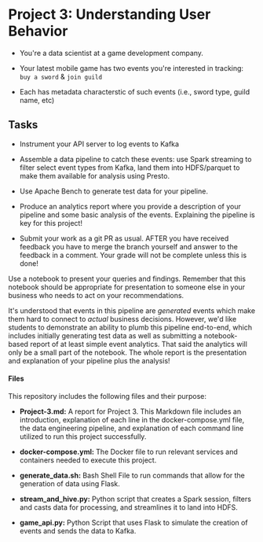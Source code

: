 # Project 3: Understanding User Behavior

- You're a data scientist at a game development company.

- Your latest mobile game has two events you're interested in tracking: `buy a
  sword` & `join guild`

- Each has metadata characterstic of such events (i.e., sword type, guild name,
  etc)


## Tasks

- Instrument your API server to log events to Kafka

- Assemble a data pipeline to catch these events: use Spark streaming to filter
  select event types from Kafka, land them into HDFS/parquet to make them
  available for analysis using Presto. 

- Use Apache Bench to generate test data for your pipeline.

- Produce an analytics report where you provide a description of your pipeline
  and some basic analysis of the events. Explaining the pipeline is key for this project!

- Submit your work as a git PR as usual. AFTER you have received feedback you have to merge 
  the branch yourself and answer to the feedback in a comment. Your grade will not be 
  complete unless this is done!

Use a notebook to present your queries and findings. Remember that this
notebook should be appropriate for presentation to someone else in your
business who needs to act on your recommendations. 

It's understood that events in this pipeline are _generated_ events which make
them hard to connect to _actual_ business decisions.  However, we'd like
students to demonstrate an ability to plumb this pipeline end-to-end, which
includes initially generating test data as well as submitting a notebook-based
report of at least simple event analytics. That said the analytics will only be a small
part of the notebook. The whole report is the presentation and explanation of your pipeline 
plus the analysis!

#### Files

This repository includes the following files and their purpose:

- **Project-3.md:** A report for Project 3. This Markdown file includes an introduction, explanation of each line in the docker-compose.yml file, the data engineering pipeline, and explanation of each command line utilized to run this project successfully.

- **docker-compose.yml:** The Docker file to run relevant services and containers needed to execute this project.

- **generate_data.sh:** Bash Shell File to run commands that allow for the generation of data using Flask.

- **stream_and_hive.py:** Python script that creates a Spark session, filters and casts data for processing, and streamlines it to land into HDFS.

- **game_api.py:** Python Script that uses Flask to simulate the creation of events and sends the data to Kafka.
